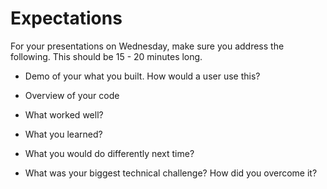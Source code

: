 # Expectations

For your presentations on Wednesday, make sure you address the following. This should be 15 - 20 minutes long. 

- Demo of your what you built. How would a user use this?

- Overview of your code

- What worked well?

- What you learned?

- What you would do differently next time?

- What was your biggest technical challenge? How did you overcome it?
